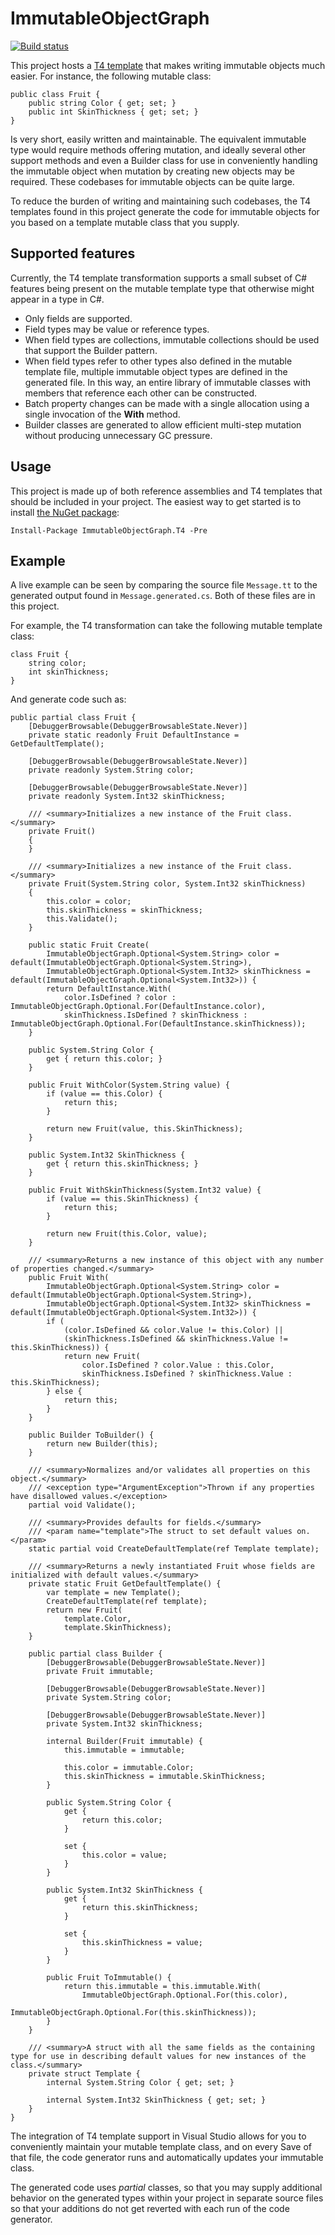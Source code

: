 ImmutableObjectGraph
=======================

[![Build status](https://ci.appveyor.com/api/projects/status/sc0w4vlceulc2try?svg=true)](https://ci.appveyor.com/project/AArnott/immutableobjectgraph)

This project hosts a [T4 template][1] that makes writing immutable objects
much easier. For instance, the following mutable class:

    public class Fruit {
        public string Color { get; set; }
        public int SkinThickness { get; set; }
    }

Is very short, easily written and maintainable. The equivalent immutable
type would require methods offering mutation, and ideally several other
support methods and even a Builder class for use in conveniently handling
the immutable object when mutation by creating new objects may be required.
These codebases for immutable objects can be quite large.

To reduce the burden of writing and maintaining such codebases, the
T4 templates found in this project generate the code for immutable objects
for you based on a template mutable class that you supply. 

Supported features
------------------
Currently, the T4 template transformation supports a small subset of C#
features being present on the mutable template type that otherwise might
appear in a type in C#. 

 * Only fields are supported. 
 * Field types may be value or reference types.
 * When field types are collections, immutable collections should be used that
   support the Builder pattern.
 * When field types refer to other types also defined in the mutable template
   file, multiple immutable object types are defined in the generated file.
   In this way, an entire library of immutable classes with members that
   reference each other can be constructed.
 * Batch property changes can be made with a single allocation using a single
   invocation of the **With** method.
 * Builder classes are generated to allow efficient multi-step mutation
   without producing unnecessary GC pressure.

Usage
-----
This project is made up of both reference assemblies and T4 templates that
should be included in your project. The easiest way to get started is to
install [the NuGet package][2]:

    Install-Package ImmutableObjectGraph.T4 -Pre

Example
-------
A live example can be seen by comparing the source file `Message.tt` to the 
generated output found in `Message.generated.cs`. Both of these files are in 
this project.

For example, the T4 transformation can take the following mutable template class:

    class Fruit {
        string color;
        int skinThickness;
    }

And generate code such as:

    public partial class Fruit {
        [DebuggerBrowsable(DebuggerBrowsableState.Never)]
        private static readonly Fruit DefaultInstance = GetDefaultTemplate();
    
        [DebuggerBrowsable(DebuggerBrowsableState.Never)]
        private readonly System.String color;
    
        [DebuggerBrowsable(DebuggerBrowsableState.Never)]
        private readonly System.Int32 skinThickness;
    
        /// <summary>Initializes a new instance of the Fruit class.</summary>
        private Fruit()
        {
        }
    
        /// <summary>Initializes a new instance of the Fruit class.</summary>
        private Fruit(System.String color, System.Int32 skinThickness)
        {
            this.color = color;
            this.skinThickness = skinThickness;
            this.Validate();
        }
    
        public static Fruit Create(
            ImmutableObjectGraph.Optional<System.String> color = default(ImmutableObjectGraph.Optional<System.String>), 
            ImmutableObjectGraph.Optional<System.Int32> skinThickness = default(ImmutableObjectGraph.Optional<System.Int32>)) {
            return DefaultInstance.With(
                color.IsDefined ? color : ImmutableObjectGraph.Optional.For(DefaultInstance.color), 
                skinThickness.IsDefined ? skinThickness : ImmutableObjectGraph.Optional.For(DefaultInstance.skinThickness));
        }
    
        public System.String Color {
            get { return this.color; }
        }
    
        public Fruit WithColor(System.String value) {
            if (value == this.Color) {
                return this;
            }
    
            return new Fruit(value, this.SkinThickness);
        }
    
        public System.Int32 SkinThickness {
            get { return this.skinThickness; }
        }
    
        public Fruit WithSkinThickness(System.Int32 value) {
            if (value == this.SkinThickness) {
                return this;
            }
    
            return new Fruit(this.Color, value);
        }
    
        /// <summary>Returns a new instance of this object with any number of properties changed.</summary>
        public Fruit With(
            ImmutableObjectGraph.Optional<System.String> color = default(ImmutableObjectGraph.Optional<System.String>), 
            ImmutableObjectGraph.Optional<System.Int32> skinThickness = default(ImmutableObjectGraph.Optional<System.Int32>)) {
            if (
                (color.IsDefined && color.Value != this.Color) || 
                (skinThickness.IsDefined && skinThickness.Value != this.SkinThickness)) {
                return new Fruit(
                    color.IsDefined ? color.Value : this.Color,
                    skinThickness.IsDefined ? skinThickness.Value : this.SkinThickness);
            } else {
                return this;
            }
        }
    
        public Builder ToBuilder() {
            return new Builder(this);
        }
    
        /// <summary>Normalizes and/or validates all properties on this object.</summary>
        /// <exception type="ArgumentException">Thrown if any properties have disallowed values.</exception>
        partial void Validate();
    
        /// <summary>Provides defaults for fields.</summary>
        /// <param name="template">The struct to set default values on.</param>
        static partial void CreateDefaultTemplate(ref Template template);
    
        /// <summary>Returns a newly instantiated Fruit whose fields are initialized with default values.</summary>
        private static Fruit GetDefaultTemplate() {
            var template = new Template();
            CreateDefaultTemplate(ref template);
            return new Fruit(
                template.Color, 
                template.SkinThickness);
        }
    
        public partial class Builder {
            [DebuggerBrowsable(DebuggerBrowsableState.Never)]
            private Fruit immutable;
    
            [DebuggerBrowsable(DebuggerBrowsableState.Never)]
            private System.String color;
    
            [DebuggerBrowsable(DebuggerBrowsableState.Never)]
            private System.Int32 skinThickness;
    
            internal Builder(Fruit immutable) {
                this.immutable = immutable;
    
                this.color = immutable.Color;
                this.skinThickness = immutable.SkinThickness;
            }
    
            public System.String Color {
                get {
                    return this.color;
                }
    
                set {
                    this.color = value;
                }
            }
    
            public System.Int32 SkinThickness {
                get {
                    return this.skinThickness;
                }
    
                set {
                    this.skinThickness = value;
                }
            }
    
            public Fruit ToImmutable() {
                return this.immutable = this.immutable.With(
                    ImmutableObjectGraph.Optional.For(this.color),
                    ImmutableObjectGraph.Optional.For(this.skinThickness));
            }
        }
    
        /// <summary>A struct with all the same fields as the containing type for use in describing default values for new instances of the class.</summary>
        private struct Template {
            internal System.String Color { get; set; }
    
            internal System.Int32 SkinThickness { get; set; }
        }
    }


The integration of T4 template support in Visual Studio allows for you to
conveniently maintain your mutable template class, and on every Save
of that file, the code generator runs and automatically updates your
immutable class. 

The generated code uses *partial* classes, so that you may supply additional
behavior on the generated types within your project in separate source files
so that your additions do not get reverted with each run of the code
generator.

  [1]: http://www.bing.com/search?setmkt=en-US&q=visual+studio+t4
  [2]: https://www.nuget.org/packages/immutableobjectgraph.t4
  
